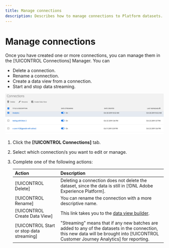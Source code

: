 ```yaml
---
title: Manage connections
description: Describes how to manage connections to Platform datasets.
---
```


# Manage connections

Once you have created one or more connections, you can manage them in the [!UICONTROL Connections] Manager. You can 

* Delete a connection.
* Rename a connection.
* Create a data view from a connection.
* Start and stop data streaming.

![Connections manager](assets/connections-manager.png)

1. Click the **[!UICONTROL Connections]** tab.

2. Select which connection/s you want to edit or manage.

3. Complete one of the following actions:

    |Action|Description|
    |---|---|
    |[!UICONTROL Delete]|Deleting a connection does not delete the dataset, since the data is still in [!DNL Adobe Experience Platform].|
    |[!UICONTROL Rename]|You can rename the connection with a more descriptive name.|
    |[!UICONTROL Create Data View]|This link takes you to the [data view builder](/help/data-views/create-dataview.md).|
    |[!UICONTROL Start or stop data streaming]|"Streaming" means that if any new batches are added to any of the datasets in the connection, this new data will be brought into [!UICONTROL Customer Journey Analytics] for reporting.|



